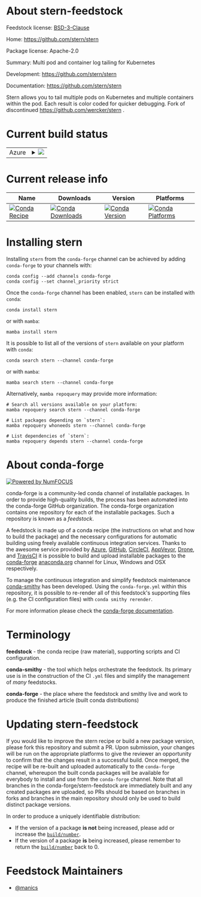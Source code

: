 About stern-feedstock
=====================

Feedstock license: [BSD-3-Clause](https://github.com/conda-forge/stern-feedstock/blob/main/LICENSE.txt)

Home: https://github.com/stern/stern

Package license: Apache-2.0

Summary: Multi pod and container log tailing for Kubernetes

Development: https://github.com/stern/stern

Documentation: https://github.com/stern/stern

Stern allows you to tail multiple pods on Kubernetes and multiple containers within the pod. Each result is color coded for quicker debugging.
Fork of discontinued https://github.com/wercker/stern .


Current build status
====================


<table>
    
  <tr>
    <td>Azure</td>
    <td>
      <details>
        <summary>
          <a href="https://dev.azure.com/conda-forge/feedstock-builds/_build/latest?definitionId=17150&branchName=main">
            <img src="https://dev.azure.com/conda-forge/feedstock-builds/_apis/build/status/stern-feedstock?branchName=main">
          </a>
        </summary>
        <table>
          <thead><tr><th>Variant</th><th>Status</th></tr></thead>
          <tbody><tr>
              <td>linux_64</td>
              <td>
                <a href="https://dev.azure.com/conda-forge/feedstock-builds/_build/latest?definitionId=17150&branchName=main">
                  <img src="https://dev.azure.com/conda-forge/feedstock-builds/_apis/build/status/stern-feedstock?branchName=main&jobName=linux&configuration=linux%20linux_64_" alt="variant">
                </a>
              </td>
            </tr><tr>
              <td>linux_aarch64</td>
              <td>
                <a href="https://dev.azure.com/conda-forge/feedstock-builds/_build/latest?definitionId=17150&branchName=main">
                  <img src="https://dev.azure.com/conda-forge/feedstock-builds/_apis/build/status/stern-feedstock?branchName=main&jobName=linux&configuration=linux%20linux_aarch64_" alt="variant">
                </a>
              </td>
            </tr><tr>
              <td>osx_64</td>
              <td>
                <a href="https://dev.azure.com/conda-forge/feedstock-builds/_build/latest?definitionId=17150&branchName=main">
                  <img src="https://dev.azure.com/conda-forge/feedstock-builds/_apis/build/status/stern-feedstock?branchName=main&jobName=osx&configuration=osx%20osx_64_" alt="variant">
                </a>
              </td>
            </tr><tr>
              <td>osx_arm64</td>
              <td>
                <a href="https://dev.azure.com/conda-forge/feedstock-builds/_build/latest?definitionId=17150&branchName=main">
                  <img src="https://dev.azure.com/conda-forge/feedstock-builds/_apis/build/status/stern-feedstock?branchName=main&jobName=osx&configuration=osx%20osx_arm64_" alt="variant">
                </a>
              </td>
            </tr><tr>
              <td>win_64</td>
              <td>
                <a href="https://dev.azure.com/conda-forge/feedstock-builds/_build/latest?definitionId=17150&branchName=main">
                  <img src="https://dev.azure.com/conda-forge/feedstock-builds/_apis/build/status/stern-feedstock?branchName=main&jobName=win&configuration=win%20win_64_" alt="variant">
                </a>
              </td>
            </tr>
          </tbody>
        </table>
      </details>
    </td>
  </tr>
</table>

Current release info
====================

| Name | Downloads | Version | Platforms |
| --- | --- | --- | --- |
| [![Conda Recipe](https://img.shields.io/badge/recipe-stern-green.svg)](https://anaconda.org/conda-forge/stern) | [![Conda Downloads](https://img.shields.io/conda/dn/conda-forge/stern.svg)](https://anaconda.org/conda-forge/stern) | [![Conda Version](https://img.shields.io/conda/vn/conda-forge/stern.svg)](https://anaconda.org/conda-forge/stern) | [![Conda Platforms](https://img.shields.io/conda/pn/conda-forge/stern.svg)](https://anaconda.org/conda-forge/stern) |

Installing stern
================

Installing `stern` from the `conda-forge` channel can be achieved by adding `conda-forge` to your channels with:

```
conda config --add channels conda-forge
conda config --set channel_priority strict
```

Once the `conda-forge` channel has been enabled, `stern` can be installed with `conda`:

```
conda install stern
```

or with `mamba`:

```
mamba install stern
```

It is possible to list all of the versions of `stern` available on your platform with `conda`:

```
conda search stern --channel conda-forge
```

or with `mamba`:

```
mamba search stern --channel conda-forge
```

Alternatively, `mamba repoquery` may provide more information:

```
# Search all versions available on your platform:
mamba repoquery search stern --channel conda-forge

# List packages depending on `stern`:
mamba repoquery whoneeds stern --channel conda-forge

# List dependencies of `stern`:
mamba repoquery depends stern --channel conda-forge
```


About conda-forge
=================

[![Powered by
NumFOCUS](https://img.shields.io/badge/powered%20by-NumFOCUS-orange.svg?style=flat&colorA=E1523D&colorB=007D8A)](https://numfocus.org)

conda-forge is a community-led conda channel of installable packages.
In order to provide high-quality builds, the process has been automated into the
conda-forge GitHub organization. The conda-forge organization contains one repository
for each of the installable packages. Such a repository is known as a *feedstock*.

A feedstock is made up of a conda recipe (the instructions on what and how to build
the package) and the necessary configurations for automatic building using freely
available continuous integration services. Thanks to the awesome service provided by
[Azure](https://azure.microsoft.com/en-us/services/devops/), [GitHub](https://github.com/),
[CircleCI](https://circleci.com/), [AppVeyor](https://www.appveyor.com/),
[Drone](https://cloud.drone.io/welcome), and [TravisCI](https://travis-ci.com/)
it is possible to build and upload installable packages to the
[conda-forge](https://anaconda.org/conda-forge) [anaconda.org](https://anaconda.org/)
channel for Linux, Windows and OSX respectively.

To manage the continuous integration and simplify feedstock maintenance
[conda-smithy](https://github.com/conda-forge/conda-smithy) has been developed.
Using the ``conda-forge.yml`` within this repository, it is possible to re-render all of
this feedstock's supporting files (e.g. the CI configuration files) with ``conda smithy rerender``.

For more information please check the [conda-forge documentation](https://conda-forge.org/docs/).

Terminology
===========

**feedstock** - the conda recipe (raw material), supporting scripts and CI configuration.

**conda-smithy** - the tool which helps orchestrate the feedstock.
                   Its primary use is in the construction of the CI ``.yml`` files
                   and simplify the management of *many* feedstocks.

**conda-forge** - the place where the feedstock and smithy live and work to
                  produce the finished article (built conda distributions)


Updating stern-feedstock
========================

If you would like to improve the stern recipe or build a new
package version, please fork this repository and submit a PR. Upon submission,
your changes will be run on the appropriate platforms to give the reviewer an
opportunity to confirm that the changes result in a successful build. Once
merged, the recipe will be re-built and uploaded automatically to the
`conda-forge` channel, whereupon the built conda packages will be available for
everybody to install and use from the `conda-forge` channel.
Note that all branches in the conda-forge/stern-feedstock are
immediately built and any created packages are uploaded, so PRs should be based
on branches in forks and branches in the main repository should only be used to
build distinct package versions.

In order to produce a uniquely identifiable distribution:
 * If the version of a package **is not** being increased, please add or increase
   the [``build/number``](https://docs.conda.io/projects/conda-build/en/latest/resources/define-metadata.html#build-number-and-string).
 * If the version of a package **is** being increased, please remember to return
   the [``build/number``](https://docs.conda.io/projects/conda-build/en/latest/resources/define-metadata.html#build-number-and-string)
   back to 0.

Feedstock Maintainers
=====================

* [@manics](https://github.com/manics/)

